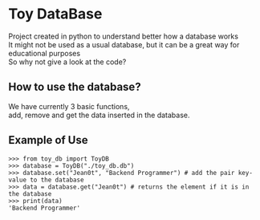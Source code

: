 # Toy DataBase     

Project created in python to understand better how a database works   
It might not be used as a usual database, but it can be a great way for educational purposes   
So why not give a look at the code?   

## How to use the database?    

We have currently 3 basic functions,   
add, remove and get the data inserted in the database.

## Example of Use    

```python3
>>> from toy_db import ToyDB
>>> database = ToyDB("./toy_db.db")
>>> database.set("Jean0t", "Backend Programmer") # add the pair key-value to the database
>>> data = database.get("Jean0t") # returns the element if it is in the database
>>> print(data)
'Backend Programmer'
```
